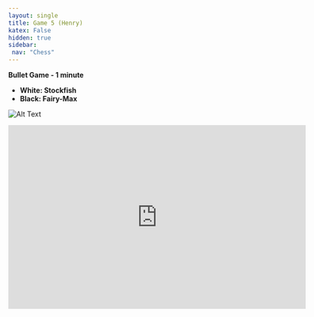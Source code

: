```yaml
---
layout: single
title: Game 5 (Henry)
katex: False
hidden: true
sidebar:
 nav: "Chess"
---
```

**Bullet Game - 1 minute**

 - **White: Stockfish**
 - **Black: Fairy-Max**
 
![Alt Text](https://images.chesscomfiles.com/uploads/game-gifs/90px/blue/vintage/0/cc/0/0/bUNZUWd2WkpDSzNWbEI2U2Z0NVpweDdQaXk4NnlHUFljRDJNRHdRSWVnV09rczkyYmw3OXNBWVFqekl6QUpRSnRDSkhCSlpLSlNLdmx2MnN2QkhJQ1g2WGR2WFdCUUlRdlE5NXc1VzVRUDU0UE80NU9QNTZQUTY1R09zYVFY.gif)

<iframe width=600 height=371 src="https://lichess.org/study/embed/sCSEH25y/O3gObEAn#38" frameborder=0></iframe>